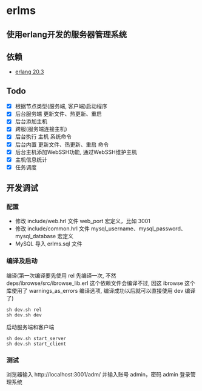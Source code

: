 # erlms

## 使用erlang开发的服务器管理系统

## 依赖
- [erlang 20.3](https://www.erlang.org/downloads/20.3)

## Todo
- [x] 根据节点类型(服务端, 客户端)启动程序
- [x] 后台服务端 更新文件、热更新、重启
- [x] 后台添加主机
- [x] 跨服(服务端连接主机)
- [x] 后台执行 主机 系统命令
- [x] 后台内置 更新文件、热更新、重启 命令
- [x] 后台主机添加WebSSH功能, 通过WebSSH维护主机
- [x] 主机信息统计
- [x] 任务调度

## 开发调试

### 配置
- 修改 include/web.hrl 文件 web_port 宏定义，比如 3001
- 修改 include/common.hrl 文件 mysql_username、mysql_password、mysql_database 宏定义
- MySQL 导入 erlms.sql 文件

### 编译及启动
编译(第一次编译要先使用 rel 先编译一次, 不然 deps/ibrowse/src/ibrowse_lib.erl 这个依赖文件会编译不过, 因这 ibrowse 这个库使用了 warnings_as_errors 编译选项, 编译成功以后就可以直接使用 dev 编译了)
```shell
sh dev.sh rel
sh dev.sh dev
```

启动服务端和客户端
```shell
sh dev.sh start_server
sh dev.sh start_client
```

### 测试
浏览器输入 http://localhost:3001/adm/ 并输入账号 admin，密码 admin 登录管理系统
